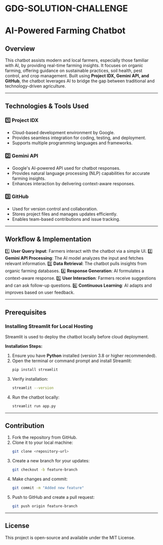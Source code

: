 # GDG-SOLUTION-CHALLENGE
# AI-Powered Farming Chatbot

## Overview
This chatbot assists modern and local farmers, especially those familiar with AI, by providing real-time farming insights. It focuses on organic farming, offering guidance on sustainable practices, soil health, pest control, and crop management. Built using **Project IDX, Gemini API, and GitHub**, the chatbot leverages AI to bridge the gap between traditional and technology-driven agriculture.

---

## Technologies & Tools Used

### 1️⃣ Project IDX
- Cloud-based development environment by Google.
- Provides seamless integration for coding, testing, and deployment.
- Supports multiple programming languages and frameworks.

### 2️⃣ Gemini API
- Google's AI-powered API used for chatbot responses.
- Provides natural language processing (NLP) capabilities for accurate farming insights.
- Enhances interaction by delivering context-aware responses.

### 3️⃣ GitHub
- Used for version control and collaboration.
- Stores project files and manages updates efficiently.
- Enables team-based contributions and issue tracking.

---

## Workflow & Implementation

1️⃣ **User Query Input**: Farmers interact with the chatbot via a simple UI.
2️⃣ **Gemini API Processing**: The AI model analyzes the input and fetches relevant information.
3️⃣ **Data Retrieval**: The chatbot pulls insights from organic farming databases.
4️⃣ **Response Generation**: AI formulates a context-aware response.
5️⃣ **User Interaction**: Farmers receive suggestions and can ask follow-up questions.
6️⃣ **Continuous Learning**: AI adapts and improves based on user feedback.

---

## Prerequisites

### Installing Streamlit for Local Hosting
Streamlit is used to deploy the chatbot locally before cloud deployment.

**Installation Steps:**
1. Ensure you have **Python** installed (version 3.8 or higher recommended).
2. Open the terminal or command prompt and install Streamlit:
   ```bash
   pip install streamlit
   ```
3. Verify installation:
   ```bash
   streamlit --version
   ```
4. Run the chatbot locally:
   ```bash
   streamlit run app.py
   ```

---

## Contribution
1. Fork the repository from GitHub.
2. Clone it to your local machine:
   ```bash
   git clone <repository-url>
   ```
3. Create a new branch for your updates:
   ```bash
   git checkout -b feature-branch
   ```
4. Make changes and commit:
   ```bash
   git commit -m "Added new feature"
   ```
5. Push to GitHub and create a pull request:
   ```bash
   git push origin feature-branch
   ```

---

## License
This project is open-source and available under the MIT License.

